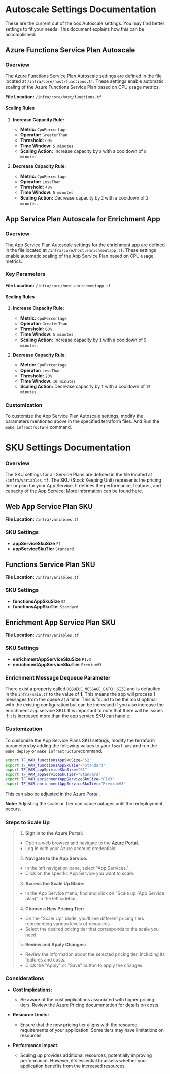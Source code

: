 # Autoscale Settings Documentation

These are the current out of the box Autoscale settings.
You may find better settings to fit your needs. This document explains how this can be accomplished.

## Azure Functions Service Plan Autoscale

### Overview

The Azure Functions Service Plan Autoscale settings are defined in the file located at `/infra/core/host/functions.tf`. These settings enable automatic scaling of the Azure Functions Service Plan based on CPU usage metrics.

 **File Location:** `/infra/core/host/functions.tf`

#### Scaling Rules

1. **Increase Capacity Rule:**
   - **Metric:** `CpuPercentage`
   - **Operator:** `GreaterThan`
   - **Threshold:** `60%`
   - **Time Window:** `5 minutes`
   - **Scaling Action:** Increase capacity by `2` with a cooldown of `5 minutes`.

2. **Decrease Capacity Rule:**
   - **Metric:** `CpuPercentage`
   - **Operator:** `LessThan`
   - **Threshold:** `40%`
   - **Time Window:** `5 minutes`
   - **Scaling Action:** Decrease capacity by `2` with a cooldown of `2 minutes`.

## App Service Plan Autoscale for Enrichment App

### Overview

The App Service Plan Autoscale settings for the enrichment app are defined in the file located at `/infra/core/host.enrichmentapp.tf`. These settings enable automatic scaling of the App Service Plan based on CPU usage metrics.

### Key Parameters

**File Location:** `/infra/core/host.enrichmentapp.tf`

#### Scaling Rules

1. **Increase Capacity Rule:**
   - **Metric:** `CpuPercentage`
   - **Operator:** `GreaterThan`
   - **Threshold:** `60%`
   - **Time Window:** `5 minutes`
   - **Scaling Action:** Increase capacity by `1` with a cooldown of `5 minutes`.

2. **Decrease Capacity Rule:**
   - **Metric:** `CpuPercentage`
   - **Operator:** `LessThan`
   - **Threshold:** `20%`
   - **Time Window:** `10 minutes`
   - **Scaling Action:** Decrease capacity by `1` with a cooldown of `15 minutes`.

### Customization

To customize the App Service Plan Autoscale settings, modify the parameters mentioned above in the specified terraform files. And Run the `make infrastructure` command.

# SKU Settings Documentation

### Overview

The SKU settings for all Service Plans are defined in the file located at `/infra/variables.tf`.  The SKU (Stock Keeping Unit) represents the pricing tier or plan for your App Service. It defines the performance, features, and capacity of the App Service. 
More information can be found [here.](https://azure.microsoft.com/en-us/pricing/details/app-service/windows/#purchase-options)

## Web App Service Plan SKU

**File Location:** `/infra/variables.tf`

### SKU Settings

- **appServiceSkuSize** `S1`
- **appServiceSkuTier** `Standard`

## Functions Service Plan SKU

**File Location:** `/infra/variables.tf`

### SKU Settings

- **functionsAppSkuSize** `S2`
- **functionsAppSkuTie:** `Standard`

## Enrichment App Service Plan SKU

**File Location:** `/infra/variables.tf`

### SKU Settings

- **enrichmentAppServiceSkuSize** `P1v3`
- **enrichmentAppServiceSkuTier** `PremiumV3`

### Enrichment Message Dequeue Parameter

There exist a property called `DEQUEUE_MESSAGE_BATCH_SIZE` and is defaulted in the `infra/main.tf` to the value of **1**. This means the app will process 1 messages from the queue at a time. This is found to be the most optimal with the existing configuration but can be increased if you also increase the enrichment app service SKU. It is important to note that there will be issues if it is increased more than the app service SKU can handle.

### Customization

To customize the App Service Plans SKU settings, modify the terraform parameters by adding the following values to your `local.env` and run the `make deploy` or `make infrastructure`command.

```bash
export TF_VAR_functionsAppSkuSize="S2"
export TF_VAR_functionsAppSkuTier="Standard"
export TF_VAR_appServiceSkuSize="S1"
export TF_VAR_appServiceSkuTier="Standard"
export TF_VAR_enrichmentAppServiceSkuSize="P1V3"
export TF_VAR_enrichmentAppServiceSkuTier="PremiumV3"
```

This can also be adjusted in the Azure Portal.

**Note:** Adjusting the scale or Tier can cause outages until the redeployment occurs.

### Steps to Scale Up

>1. **Sign in to the Azure Portal:**
>   - Open a web browser and navigate to the [Azure Portal](https://portal.azure.com/).
>   - Log in with your Azure account credentials.
>2. **Navigate to the App Service:**
>   - In the left navigation pane, select "App Services."
>   - Click on the specific App Service you want to scale.
>3. **Access the Scale Up Blade:**
>   - In the App Service menu, find and click on "Scale up (App Service plan)" in the left sidebar.
>4. **Choose a New Pricing Tier:**
>   - On the "Scale Up" blade, you'll see different pricing tiers representing various levels of resources.
>   - Select the desired pricing tier that corresponds to the scale you need.
>5. **Review and Apply Changes:**
>   - Review the information about the selected pricing tier, including its features and costs.
>   - Click the "Apply" or "Save" button to apply the changes.

### Considerations

- **Cost Implications:**
  - Be aware of the cost implications associated with higher pricing tiers. Review the Azure Pricing documentation for details on costs.

- **Resource Limits:**
  - Ensure that the new pricing tier aligns with the resource requirements of your application. Some tiers may have limitations on resources.

- **Performance Impact:**
  - Scaling up provides additional resources, potentially improving performance. However, it's essential to assess whether your application benefits from the increased resources.
